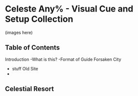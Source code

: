 # Celeste Any% - Visual Cue and Setup Collection
(images here)
## Table of Contents
Introduction
-What is this?
   -Format of Guide
Forsaken City
-  stuff
Old Site
-  
Celestial Resort
-
